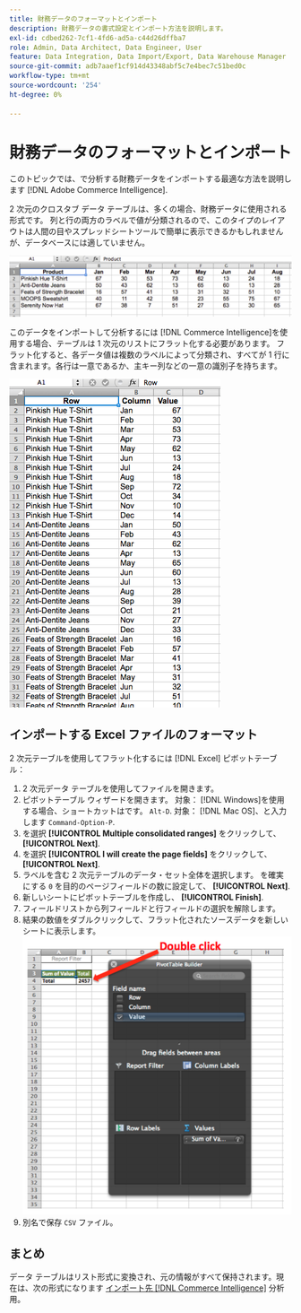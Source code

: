 ```yaml
---
title: 財務データのフォーマットとインポート
description: 財務データの書式設定とインポート方法を説明します。
exl-id: cdbed262-7cf1-4fd6-ad5a-c44d26dffba7
role: Admin, Data Architect, Data Engineer, User
feature: Data Integration, Data Import/Export, Data Warehouse Manager
source-git-commit: adb7aaef1cf914d43348abf5c7e4bec7c51bed0c
workflow-type: tm+mt
source-wordcount: '254'
ht-degree: 0%

---
```


# 財務データのフォーマットとインポート

このトピックでは、で分析する財務データをインポートする最適な方法を説明します [!DNL Adobe Commerce Intelligence].

2 次元のクロスタブ データ テーブルは、多くの場合、財務データに使用される形式です。 列と行の両方のラベルで値が分類されるので、このタイプのレイアウトは人間の目やスプレッドシートツールで簡単に表示できるかもしれませんが、データベースには適していません。

![](../../mbi/assets/crosstab.png)

このデータをインポートして分析するには [!DNL Commerce Intelligence]を使用する場合、テーブルは 1 次元のリストにフラット化する必要があります。 フラット化すると、各データ値は複数のラベルによって分類され、すべてが 1 行に含まれます。各行は一意であるか、主キー列などの一意の識別子を持ちます。

![](../../mbi/assets/flattened.png)

## インポートする Excel ファイルのフォーマット

2 次元テーブルを使用してフラット化するには [!DNL Excel] ピボットテーブル：

1. 2 次元データ テーブルを使用してファイルを開きます。
1. ピボットテーブル ウィザードを開きます。 対象： [!DNL Windows]を使用する場合、ショートカットはです。 `Alt-D`. 対象： [!DNL Mac OS]、と入力します `Command-Option-P`.
1. を選択 **[!UICONTROL Multiple consolidated ranges]** をクリックして、 **[!UICONTROL Next]**.
1. を選択 **[!UICONTROL I will create the page fields]** をクリックして、 **[!UICONTROL Next]**.
1. ラベルを含む 2 次元テーブルのデータ・セット全体を選択します。 を確実にする `0` を目的のページフィールドの数に設定して、 **[!UICONTROL Next]**.
1. 新しいシートにピボットテーブルを作成し、 **[!UICONTROL Finish]**.
1. フィールドリストから列フィールドと行フィールドの選択を解除します。
1. 結果の数値をダブルクリックして、フラット化されたソースデータを新しいシートに表示します。
   ![](../../mbi/assets/pivot-table-double-click.png)
1. 別名で保存 `CSV` ファイル。

## まとめ

データ テーブルはリスト形式に変換され、元の情報がすべて保持されます。現在は、次の形式になります [インポート先 [!DNL Commerce Intelligence]](../data-analyst/importing-data/connecting-data/using-file-uploader.md) 分析用。
